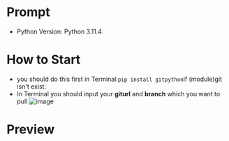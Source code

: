 # Prompt
- Python Version: Python 3.11.4

# How to Start
- you should do this first in Terminal:`pip install gitpython`if (module)git isn't exist.
- In Terminal you should input your **giturl** and **branch** which you want to pull
![image](https://github.com/Nanfengzhiwo1/Python_gitAutoPull/assets/107869748/b602c5d9-4f88-4db7-92be-514617a02617)

# Preview

